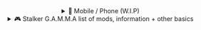 <details>
  <summary align="center">📱 Mobile / Phone (W.I.P)</summary>
  <br>



## 📥 My Tweaks (What I do after re-install)



### Install
Bitwarden  
[Aliucord](<https://github.com/Aliucord/Aliucord>)  
[NetGuard - no-root firewall](<https://forum.mobilism.org/viewtopic.php?f=428&t=5811017>) (Firewall + whitelist/blacklist apps) - Similar to [NetLimiter](<https://www.netlimiter.com/>) / [InviZible Pro: Tor & Firewall](<https://play.google.com/store/apps/details?id=pan.alexander.tordnscrypt.gp>), [2](<https://forum.mobilism.org/viewtopic.php?f=428&t=5787495>)  


### **Personal Preference**:
**Settings**: > Search: `Auto sync` > Disable it  
**Settings**: `Privacy` > Enable: `Alert when clipboard accessed`  
**Settings**: `Developer options` > Enable: `Suspend execution for cached apps`  
**Play Store**: Click icon in top-right corner > `Play Protect` and turn it all off  
**Settings**: > Search: `Device assistance app` > set `Device assistance app` to "None"  
**Settings**: Search: `Permission manager` > Remove/Limit access of everything to your liking!  
**Settings**: > `Connections` > `More Connections Settings` > `Private DNS`. Enter "dns.adguard.com", "family.adguard-dns.com"(for extra protection) or "bafcbe.dns.nextdns.io"  
**Settings**: `Connections` > `Wi-Fi` > Hit 3 dots in top-right corner > `Advanced` > Disable: `Detect suspicious networks` & `Hotspot 2.0`  
**Settings**: `About Device` > System > Tap `Build Number` 7-10 times > Go back and find `Developer Options` > `Quick settings developer tiles` > `Sensors off`  

### **Customization**:
**Install**: `GoodLock` App  
Download `Home Up` within the app (hide label names, have more app rows, task changer, etc)  
Download `LockStart` & `Theme Park` within the app (both work together)  
Download `QuickStar` within the app (move clock location @ top + custom theme & Auto-expand notifications: [1](<https://xdaforums.com/t/auto-expand-notifications.4562939/>))  

#### **Disable**
- Find My Device
- Turns off Edge panels
- Disables the app drawer 
- Limit apps and Home screen
- NFC and contactless payments
- Reduces refresh rate to 60Hz
- Limits all background activity
- Only allows selected apps (up to eight) on the Home screen
- Sets a system-wide dark theme (with a solid black wallpaper)
- Adaptive Battery (unless you use a lot... Needs to learn habits)


#### **Other / Write-ups**:
- You put some apps into Deep sleep
- Disable fast charging in settings & Turn on power saving mode (batter option?) This'll only charge it to 85%?  
- Set up a Bixby Routine so that when it's charging, Protect Battery is turned on (yes, this is now an option in Bixby Routines).
- At night when it's idling, set up a Bixby Routine to turn on Airplane mode. For example, mine is set to turn it on between 00:00 - 06:00 during work days  
- [Guide: How to increase battery life and battery health, using Lithium battery science!](<https://www.reddit.com/r/samsung/comments/pyn8n4/guide_how_to_increase_battery_life_and_battery/>)  
- [MEGA PRO TIPS - Make the most of your S10! Settings, Customization, Convenience & Battery Tips!](<https://www.reddit.com/r/galaxys10/comments/bg2bb2/mega_pro_tips_make_the_most_of_your_s10_settings/>)  


#### **Videos**:
- [Android privacy optimization guide](https://youtu.be/7sZVdoQ0NN0) - Developer mode  
- [23 Android 13 Settings You NEED To Turn Off Now](https://youtu.be/dEE7OjXeNqQ)  
- [Every Android Privacy Setting You Need To Change Now](https://youtu.be/hH7hmlEIijQ)  
- [25 hacks to fix android battery drain — #7 is a killer (#7 is Adaptive Brightness)](https://youtu.be/y5ewEJtT134) - DeArrow extension renames title  



## 📝 **Websites used / Information (useful)**:



**Modded APKs**:  
[AppDoze](<https://appdoze.com>)  
[Mobilism](<https://forum.mobilism.org>)  
[RB Community](<https://www.rockmods.net>)  
[LITEAPKS.COM](<https://liteapks.com>) - My Fav?  
[Platinmods](<https://platinmods.com/>) - Modded Games  

**Untouched APKs**:  
[APKMirror](<https://www.apkmirror.com>)  
[UpToDown - Android](<https://en.uptodown.com>)  

**Index / Other**:  
[FREEMEDIAHECKYEAH](<https://www.reddit.com/r/FREEMEDIAHECKYEAH/wiki/android>) - Reddit | android / IOS  
[Universal Android Debloater Next-Generation](<https://github.com/Universal-Debloater-Alliance/universal-android-debloater-next-generation>) - GitHub  
[How to use NetGuard + personalDNSFilter+ Any VPN, without root, without external self-hosted servers](https://itsignacioportal.github.io/netguard-pdnsf-any-vpn-combo/)  

### 💾 Apps / Downloads

#### 📌 **Important**:
[Revo Uninstaller Mobile](<https://forum.mobilism.org/viewtopic.php?f=438&t=5802580>)  
[Reddit (Premium Unlocked)](<https://liteapks.com/reddit.html>)  
[X (Twitter) (Premium Features)](<https://liteapks.com/twitter.html>)  
[Instagram (Optimized, No ADS)](<https://liteapks.com/instagram.html>)  
[Spotify: Music and Podcasts (Mod Lite)](<https://forum.mobilism.org/viewtopic.php?f=1332&t=5801165>)  
[Facebook Lite (Privacy Mod)](<https://forum.mobilism.org/viewtopic.php?t=5809299>)   
[YouTube ReVanced)](<https://liteapks.com/youtube-revanced-2.html>) / [YouTube Vanced](<https://liteapks.com/youtube-vanced.html>)  
[Lucky Patcher](<https://forum.mobilism.org/viewtopic.php?f=438&t=5800842>), [2](<https://liteapks.com/lucky-patcher.html>) & [revanced-manager](<https://github.com/ReVanced/revanced-manager>)  

#### 🛡️ **Security / Tracking?**:
[Anti Spy (Pro Unlocked)](<https://liteapks.com/anti-spy-4-scanner-spyware.html>)  
[CCleaner – Phone Cleaner (Pro + Mod Extras)](<https://forum.mobilism.org/viewtopic.php?f=438&t=5803381>)  
[AdGuard Ad Blocker v4.7.179 (Final, Premium, No-Root & Mod Extra)](<https://forum.mobilism.org/viewtopic.php?f=428&t=5799753&hilit=AdGuard+Ad+Blocker>), [Lite version](<https://forum.mobilism.org/viewtopic.php?f=428&t=5801145&hilit=AdGuard+Ad+Blocker>) / [Blokada](<https://blokada.org/>)  

#### 🎨 **Theme / Visuals**:
[AmoledPix (Premium Unlocked)](<https://liteapks.com/amoledpix-black-4k-wallpapers.html>)  
[Pika! Charging Show (VIP Unlocked)](<https://liteapks.com/pika-charging-show-2.html>)  
[Dynamic View (Premium Unlocked)](<https://liteapks.com/dynamic-view.html>), [2](<https://forum.mobilism.org/viewtopic.php?f=439&t=5675680>)  
[Super Status Bar (Premium + Mod Extra)](<https://forum.mobilism.org/viewtopic.php?f=439&t=5653886>)  
[Ultra Volume Control Styles (MOD + Pro Unlocked)](<https://liteapks.com/ultra-volume-control-styles.html>), [2](<https://forum.mobilism.org/viewtopic.php?f=439&t=5810470>), [Prem + Mod Extra](<https://forum.mobilism.org/viewtopic.php?f=439&t=4867270>)  
[One Shade (Pro Unlocked)](<https://liteapks.com/one-shade-2.html>), [2](<https://forum.mobilism.org/viewtopic.php?f=439&t=5809941>) / [Mi Control Center (Pro)](<https://forum.mobilism.org/viewtopic.php?f=439&t=5808346>)   
~~[Nova Launcher (Final, Prime, UltraLite & Extra Customizable)](<https://forum.mobilism.org/viewtopic.php?f=439&t=5480092>) / [Smart Launcher 6 (Pro + Mod Extra)](<https://forum.mobilism.org/viewtopic.php?f=439&t=5804979>)~~  
**Icons**:  
[Icon Pack Studio v2.2 (Unrestricted + Premium)](<https://forum.mobilism.org/viewtopic.php?f=1064&t=5742272>) - Use `Theme Park` to apply the icons  
[Moxy Icon Pack (Full Version)](<https://liteapks.com/moxy-icon-pack.html>)  
[Super Icon Pack (Full Version)](<https://liteapks.com/super-icon-pack.html>)  
[Ciclo - Icon Pack (Full Version)](<https://liteapks.com/ciclo-icon-pack.html>)  
[Glassify Icon Pack (Full Version)](<https://liteapks.com/glassify-icon-pack.html>)  
[Darko - Icon Pack (Full Version)](<https://liteapks.com/darko-icon-pack.html>)  
[Bladient Icon Pack (Full Version)](<https://liteapks.com/bladient-icon-pack.html>)  
[Vera Icon Pack APK (Full Version)](<https://liteapks.com/vera-icon-pack.html>)   
[Supreme Icon Pack (Full Version)](<https://liteapks.com/supreme-icon-pack.html>)  
[Nova Dark Icon Pack (Full Version)](<https://liteapks.com/nova-dark-icon-pack.html>)  
[SuperBlack Icon Pack (Full Version)](<https://liteapks.com/superblack-icon-pack.html>)  
[Baked Dark Icon Pack (Full Version)](<https://liteapks.com/baked-dark-icon-pack.html>)  
[Vera Outline Icon Pack (Full Version)](<https://liteapks.com/vera-outline-icon-pack.html>)  
[PixxR Buttons Icon Pack (Full Version)](<https://liteapks.com/pixxr-buttons-icon-pack.html>)  
[Layers - Glass Icon Pack (Full Version)](<https://liteapks.com/layers-glass-icon-pack.html>)  
[Hera Dark: Circle Icon Pack (Full Version)](<https://liteapks.com/hera-dark-circle-icon-pack.html>)  
[iDarkOS 18 - Icon Pack APK (Full Version)](<https://liteapks.com/idarkos-18-icon-pack.html>), [2](<https://forum.mobilism.org/viewtopic.php?f=1064&t=5692098>)  

#### ⚙️ **Mobile Apps / Tweaks**:
[TickTick:To-do list & Tasks (Pro + Mod Extra) ](<https://forum.mobilism.org/viewtopic.php?f=432&t=5803384>)  
[Zedge Wallpapers & Ringtones (Final + Subscribed)](<https://forum.mobilism.org/viewtopic.php?f=1064&t=5803273>)  
[Easy Notes (VIP Unlocked)](<https://liteapks.com/easy-notes-2.html>) , [2](<https://forum.mobilism.org/viewtopic.php?f=432&t=5775379>) / [Teka Notes - Notepad (Premium)](<https://forum.mobilism.org/viewtopic.php?f=432&t=5808704>) | [UpNote - notes, diary, journal (Premium)](<https://forum.mobilism.org/viewtopic.php?f=432&t=5811052>) - UpNote has desktop app (sync?)  

#### 🔧 **Utility**:
[Multiple Accounts (VIP Unlocked)](<https://liteapks.com/multiple-accounts.html>)  
[Melodi - Poweramp v3 Skin (Paid)](<https://forum.mobilism.org/viewtopic.php?f=1064&t=5809989>)  
[App Usage - Manage/Track Usage (Pro + Mod Extra)](<https://forum.mobilism.org/viewtopic.php?f=438&t=5591567>), [2](<https://liteapks.com/app-usage.html>)  
[PdaNet+ (Premium Unlocked)](<https://liteapks.com/pdanet.html>) - Use Cellular data as and internet source for devices/PC  
[All Backup & Restore (Pro Unlocked)](<https://liteapks.com/all-backup-restore.html>) / [Swift Backup (Premium Unlocked)](<https://liteapks.com/swift-backup.html>), [2](<https://forum.mobilism.org/viewtopic.php?f=438&t=5807659>), [3](<https://forum.mobilism.org/viewtopic.php?f=438&t=5777066>)  
[Button Mapper: Remap your keys (Pro + Altered)](<https://forum.mobilism.org/viewtopic.php?f=438&t=5764369>) - Single press, Double press and hold press of phone buttons mapping.  

#### ➕ **Other**:
[TimeBlocks (Premium Unlocked)](<https://liteapks.com/timeblocks.html>)  
[StandBy Mode Pro (Premium Unlocked)](<https://liteapks.com/standby-mode-pro.html>)  
[Pujie Black APK (Full Version)](<https://liteapks.com/pujie-black.html>) - Smart Watches  
[AI Chat 4o (Chat GPT) (Premium Unlocked)](<https://liteapks.com/chat-gdt-2.html>)  
[Offline Map Navigation (Premium Unlocked)](<https://liteapks.com/offline-map-navigation.html>)  
[Alarmy - Alarm Clock & Sleep (Premium Unlocked)](<https://liteapks.com/alarmy-alarm-clock-solution.html>)  
[NexBot AI (Premium Unlocked)](<https://liteapks.com/nexbot-ai.html>) - Best for everything? (Quill + ProWritingAid)  
[FUTO Keyboard](<https://keyboard.futo.org/>) / [HeliBoard](<https://github.com/Helium314/HeliBoard>) - Keyboard  
[Stylish Text Fonts & Keyboard (Premium Unlocked)](<https://liteapks.com/stylish-text-fonts-keyboard.html>) - Keyboard  
[Microsoft SwiftKey AI Keyboard (Final + Mod)](<https://forum.mobilism.org/viewtopic.php?f=426&t=5445309>) - EXTREMELY recommended... (Inaccurate now?)  
[Grammarly Keyboard (Premium Unlocked)](<https://liteapks.com/grammarly-keyboard-3.html>) - Not trustworthy as it uploads everything you type but might be a fun test?  
[Nebulo - DNS Changer DoH/DoT](<https://play.google.com/store/apps/details?id=com.frostnerd.smokescreen>) - Recommended  

#### **Custom ROMs / OS**:
[Magisk](<https://github.com/topjohnwu/Magisk>)  
[EdXposed](<https://github.com/ElderDrivers/EdXposed>) & [ZygiskNext](<https://github.com/Dr-TSNG/ZygiskNext>) - [1](<https://www.reddit.com/r/androidroot/comments/17og97c/need_help_with_xposed_framework/k7yiwi5/>)  

#### 🎮 **Games**:
[Minecraft (Paid + Patched)](<https://forum.mobilism.org/viewtopic.php?f=447&t=5800656>)  
[Subway Surfers City (Menu, Unlimited Coins, Keys, Revives)](<https://liteapks.com/subway-surfers-city.html>)  

#### 🌱 **Root REQUIRED**:
[AFWall+](<https://github.com/ukanth/afwall>), [2](<https://forum.mobilism.org/viewtopic.php?f=428&t=5364989>)  
[Folder Widget - Large Folders (Pro + Root)](<https://forum.mobilism.org/viewtopic.php?f=439&t=5663682>)  
[AdAway](<https://github.com/AdAway/AdAway>) - Widely used + recommended (Use with host file for BEST ad blocking experience across the WHOLE phone) | [1](<https://www.reddit.com/r/fossdroid/comments/1agzdyv/adaway_what_is_it_blocking/komllne/>)  
[I root for](https://www.reddit.com/r/Android/comments/kogzrt/is_rooting_still_worth_the_effort_in_2021/ghrc3zk/), [2](https://www.reddit.com/r/androidroot/comments/17uycnw/what_are_the_benefits_of_rooting_android_in_2023/k96ytqo/), [3](<https://www.reddit.com/r/Android/comments/96r4qz/is_rooting_your_device_still_worth_it/e42umay/>):  
- Adaway
- Adds removal without using vpn
- Call recording (I use skvalex with the Magisk module)
- Titanium backup & restore - (getting less important as more app details are synced in the cloud) - also for debloat by freezing system junk
- Battery Charge Limit
- Greenify
- Island for 2 whatsapp accounts on one phone
- Amplify to reduce wakelocks
- Root features of Notification Center for Pebble
- Uninstall/disable bloatware
- Full app backup and restore with Swift Backup
- root browser (I use Solid Explorer)
- Viper4android for audio tweaks
- Kernel Audiutor to tweak performance + good battery
- Custom boot animation's
I never use custom roms anymore. I like Motorola phones and their stock ROMs are pretty decent. Also I have had a lot of trouble with mobile networks on custom ROMS - VOLTE stops working and other bugs.  




</details>










<details>
  <summary align="center">🎮 Stalker G.A.M.M.A list of mods, information + other basics</summary>
  <br>


[🔎 Takes you to Tweaks section](https://github.com/misspent/Random-Stuff?tab=readme-ov-file#-tweaks)  
[📥 Takes you to Mods installed section](https://github.com/misspent/Random-Stuff?tab=readme-ov-file#-mods-ive-installed--list-order-is-proper-order-in-mo)

### **📌 Stalker G.A.M.M.A Information - [Join Discord server](https://discord.gg/stalker-gamma)**  

**⚙️ Go into GAMMA Discord channel bot-commands and type**:  
`!update` - How to update  
`!fps` - Get an FPS counter  
`!reshade` - Get reshade back  
`!dof` - Disable Depth of Filed  
`!debug` - Enable Debug mode  
`!shader` - Delete Shader_Cache  
`!inspect` - Manually inspect your gun  
`!buyammo` - Where and how to buy ammo  
`!minimap` - Change minimap style/position  
`!shit` - All spreadsheet links in one message  
`!basic` - All types of ways to get basic tool kit  
`!v6` - Update G.A.M.M.A Launcher to its most recent version  
`!tools` - Chart of drop chance based on area and tier of tools  
`!whatthegundoin` - Shows you what each stats / upgrade means?  
`!backup` - Backup of your keybinds, settings and Mod Organizer profile  
`!factions` - To unlock every faction from the beginning, you can type `greh`/`renegades`/`isg`/`z`  
`!dxvk` - Optimize the game with up-to-date dll files, etc... More testing required so this is TEMP (I'm on v2.3) | Do `!k98` to undo?  

Tips & Tricks Playlist: https://www.youtube.com/watch?v=81IXxI2OI9w&list=PL_OIXNKBvhGAZliyCRMHD6cTHkD-bZX9c  

---


### **ℹ️ MORE INFORMATION**:  
- [Weapon Chart](<https://docs.google.com/spreadsheets/d/1sOtZAVmTUP8Mc387xSEHlFcPqg1CtT1YgQmxu6Xlz6M>)
- [Nimble weapons trade](<https://docs.google.com/spreadsheets/d/1lKlMGe56ep1c-mzt19WoHr_BfulFr3Fn6AQGDr-v3tM>)
- [Aslan Lottery Outcomes](<https://docs.google.com/spreadsheets/d/1Ocz6SF8KT0DVYTy7gkH6FYX9bd-IwbW8ONbb6IGmc0c>)  
- [Gamma Reshade Database](<https://docs.google.com/spreadsheets/d/1psiAYFNaGSYs2j5Gbd6p67SyVi6PQvhr9vSUOiyFATw>)
- [Drugs crafting spreadsheet](<https://docs.google.com/spreadsheets/d/1UXTQRwq6qKE-EgoVb-f0dDxRk45ujQs2XRPgFv_x9R4>)
- [Storyline Progression Guides](<https://docs.google.com/spreadsheets/d/1ltWH1CUjjv7KG2lzS0HY4YtQqs7nsW82CilzAULjJdw>)
- [RF packages spawning points](<https://docs.google.com/spreadsheets/d/1mDAAm9izEtoeDRsKjsYpL0hSbcjWz-AgdIg0DSogPeM>)
- [Stash Tier chance by Location](<https://docs.google.com/spreadsheets/d/1YJUwO5sAnzh3UFWZJS82oz6_QTkmcnBBJDpFnG_XIro>)  
- [G.A.M.M.A. RF Package Locations](<https://docs.google.com/spreadsheets/d/1mDAAm9izEtoeDRsKjsYpL0hSbcjWz-AgdIg0DSogPeM>)
- [UPDATED GAMMA Weapon Database](<https://drive.google.com/file/d/1mNqIq0TgHX0CaIpUZ4e5MgMIKoIHlhTs>)
- [Zone Handbook (contains a lot of good guides)](<https://docs.google.com/spreadsheets/d/17ZLrcwv-5aFjusQ6yKdHrBkq0fiPRBCvdCnzrvpz-Y0>)
- [Weapons + Armours + Mutants + Artifacts + Food + Drinks + Medicines + etc.](<https://docs.google.com/spreadsheets/d/1OWE25Go9kSao5-IDOS4ZWkBtLfyEF_hPLJz7QQR2lqY>)
- [Link to all spreadsheets in the discord server](https://discord.com/channels/912320241713958912/976570969768476753/1109969814388215889) / do `!SHIT` in bot-commands

### **Other**:

- Keep backups of `Anomaly/appdata/user.ltx`, `G.A.M.M.A. MCM values` & `G.A.M.M.A\overwrite\bin\reshade.ini` which is where all in-game settings, reshade settings + keybinds are stored (I've made a .bat for this)
- Check pins in all chats in G.A.M.M.A discord (especially newbies-chat)

#### Reposition weapons (in debug mode?)
- [HUD Offsets Editor](https://www.moddb.com/mods/stalker-anomaly/addons/hud-offsets-editor1)
- [Draggable Hud Editor (UPDATE 9)](https://www.moddb.com/mods/stalker-anomaly/addons/draggable-hud-editor)

This is how `skilldex` from G.A.M.M.A discord server does it (he has ultra wide)

> I've not encountered anything strange, irritating, or buggy with all these mods so far; if I do, then I'll more than likely test and find the issue, but for now it's good to go (imo). Fingers crossed, aye?

---


### **🔎 Tweaks**

**Disable the following**:  

- `G.A.M.M.A. NPC Loot Claim Remade & NPC loot claim`
- `G.A.M.M.A. Not so instant tooltip`
- `95- Doom-like weapon inspection - Grokitach`
- `G.A.M.M.A. Weathers` | If you use: `Atmospherics GAMMA`
- `23- THAP Rework - IENCE` | If you use: `M.H.P. Hands pack`
- `282- GAMMA Loading Screens - CS Eden` | If you use: `Atmospheric Loading Screen`
- `G.A.M.M.A. Press Key to Drop Item` | If you use: `Drop and Disassemble Hotkey`
- `Disable both already installed Free zoom mods` | If you use: `Free zoom - revisited`
- `234- Dynamic Anomalies Overhaul - Demonized` | If you use: `Arrival - Anomalies`
- `290- Atmospherics Shaders Weathers and Reshade Latest - Hippobot` | If you use: `Atmospherics`
- `Ishmaeel's Kill Tracker` | Use Milspec PDA Kill Tracker instead (this fixes busy hands for: New Tasks Addon - iTheon)

**Enable the following**:

- `New Item Highlight`
- `Body Dots on Minimap`
- `Demonized Death Animations` | Testing this atm
- `Optional Modern UI font` | Disable `Tactical Fonts`
- `340- Black Market (Buyable Gear) - SalamanderAnder & nox`
- `218- Quick Companion Teleport (teleports rescue mission targets) - RazorShultz`

**Moved / Tweaked for following**:
- `Grass Tweaks (reinstall for different options) - Aydin` | Rotate how I make the game look with this + other visual mods

---

### **📥 Mods I've installed | List order is proper order in MO**:

✅ = Enabled  
❌ = Disabled  
⛔ = Switch between it on/off/new playthrough + Not tested  

**Other Categories / Bulk stuff / Noted / Not used**  
- [NO Dizziness from Drugs and Medicine](https://www.moddb.com/mods/stalker-anomaly/addons/no-dizziness-from-drugs-and-medicine)
- [Improved Special Sound Effects](https://www.moddb.com/mods/stalker-anomaly/addons/isfx-improved-special-sound-effects-v300) ⛔
- [Classes and talents 0.55](https://www.moddb.com/mods/stalker-anomaly/addons/classes-and-talents-01) (Skill tree system... Rather cool & weird) ⛔
- [Update Modded Exes](https://github.com/themrdemonized/STALKER-Anomaly-modded-exes) (Had to delete `Anomaly\gamedata\shaders\r3` then Drag n' Drop new folder to stop *Shader Compilation Failed* error) ✅
- [The Anomalous Stash](https://www.moddb.com/mods/stalker-anomaly/addons/the-anomalous-stash-beta-09) (This stash gives you access to the same universal stash no matter where in the zone you are | Not tested / downloaded *yet*?) ❌
- [Phant0m's Tactical Endgame Weapons Pack - BAS Overhaul](https://www.moddb.com/mods/stalker-anomaly/addons/updated-phant0ms-tactical-endgame-weapons-pack-bas-overhaul) (Some weapons from this pack are added in FWP?) ⛔

**G.A.M.M.A Fixes**
- [A.D.E.G.A](https://www.mediafire.com/folder/793vdxt5yzml9/A.D.E.G.A+1.3.1) - Merge them and place it above `Particles Cinematic VFX 3.5 1.1.2 BOTZ YAWM` & `Screen Space Shaders` ✅
- [Anomaly Custom Weather](https://drive.google.com/file/d/1VlZJxwn14DJcUYycHN03w7ZJMWeqT9Bo) (From G.A.M.M.A Discord - Place *above* Atmospherics G.A.M.M.A) ⛔
- [Anomaly Custom Weathers for Atmospherics](https://drive.google.com/file/d/1NhWRJtK4c6aU9MfzL3Fwiy45phjA202F) (From G.A.M.M.A Discord - Place *below* Atmospherics G.A.M.M.A) ⛔
- `Black Market (Buyable Gear) - SalamanderAnder & nox` - Optional ⛔

**Weapon Mods - Standalone (+ fixes)**
- [Frosty Weapon Pack](https://youtu.be/0mAgUuvs1FY) (from G.A.M.M.A Discord - This is a YT link tutorial) ✅
- [Juan's Weapon Delivery Service](https://drive.google.com/drive/folders/1_AMbGEbJDT8zioOTtNcEY62SmyMEilqI) & [Image previews](https://imgur.com/a/juans-weapon-delivery-service-showcase-pictures-UQKgPwS)~~ (from G.A.M.M.A Discord | I removed some) ✅
- [Escape From Tarkov AR Pack](https://www.moddb.com/mods/stalker-anomaly/addons/escape-from-tarkov-ar-pack) (Remove when FWP adds it | Current: 18/09/24) ✅
- [Remington 7615](https://www.moddb.com/mods/stalker-anomaly/addons/remington-7615) ✅
- [LEWD StG44](https://www.moddb.com/mods/stalker-anomaly/addons/lewd-stg44) ✅
- [LEWD FARA 83](https://www.moddb.com/mods/stalker-anomaly/addons/lewd-fara-83) ✅
- [LEWD FAD addon](https://www.moddb.com/mods/stalker-anomaly/addons/lewd-fad-addon) ✅
- [LEWD SAF addon](https://www.moddb.com/mods/stalker-anomaly/addons/lewd-saf-addon) ✅
- [LEWD Howa Type64](https://www.moddb.com/mods/stalker-anomaly/addons/lewd-howa-type64) ✅
- [LEWD ShAK-12 Tactical](https://www.moddb.com/mods/stalker-anomaly/addons/lewd-shak-12-tactical) ✅
- `Universal Animations` (From G.A.M.M.A Discord) ✅
- `Weapon Anim Core Fix - By zzzzzzz78` (From G.A.M.M.A Discord) ✅

**Important or Utility**
- [Tosox Mini Mods Repo v2024.05.28 (35 Mods)](https://www.moddb.com/mods/stalker-anomaly/addons/tosox-mini-mods-repo) (Enabled: `Bolts trigger gravitational Anomalies` & `NPC wounder animation fix`) ✅
- [Anomaly Popup Messages (APM) (UPDATE 2)](https://www.moddb.com/mods/stalker-anomaly/addons/anomaly-popup-messages-apm) ✅
- [Get out of my way, you stupid NPC v1.2](https://www.moddb.com/mods/stalker-anomaly/addons/get-out-of-my-way-you-stupid-npc) ✅
- [Drop and Disassemble Hotkey](https://www.moddb.com/mods/stalker-anomaly/addons/drop-and-disassemble-hotkey) (Disassemble crashes my game when not in my own inventory?) ⛔
- [Cozy Campfires](https://www.moddb.com/mods/stalker-anomaly/addons/cozy-campfires) ✅
- [Device Selector Key](https://www.moddb.com/mods/stalker-anomaly/addons/mcm-required-device-selector-key) ✅
- [ULTIMATE AUTOSAVE V2.0](https://www.moddb.com/mods/stalker-anomaly/addons/ultimate-autosave) ✅
- [MCM Key Wrapper (Anomaly 1.5.1/1.5.2)](https://www.moddb.com/mods/stalker-anomaly/addons/mcm-key-wrapper) ✅
- [QuickSlotsPlus](https://www.moddb.com/mods/stalker-anomaly/addons/quickslotsplus) ✅
- [Inventory Icons Resizer](https://drive.google.com/file/d/1mrSLkKga9e43hqshQaweM58a1aFE5eEo/view) (From G.A.M.M.A discord) ❌
- [New Tasks Addon](https://github.com/lTheon/iTheon-New-Tasks-Addon) (Disable: Ishmaeel's Kill Tracker & Fairer thermal anomalies) ✅
- [HideTooltip](https://www.moddb.com/mods/stalker-anomaly/addons/hidetooltip) ✅
- [Milspec PDA 1.11.1 with Kill Tracker](https://www.moddb.com/mods/stalker-anomaly/addons/milspec-pda-for-anomaly-151-152-and-gamma) ✅
- [Background Colors Highlight](https://www.moddb.com/mods/stalker-anomaly/addons/background-color-highlight) (~~Place this above: `110- SortingPlus - RavenAscendant`~~ | Use my file edit) ✅
- [Autocomplete Tasks v2.1.4](https://www.moddb.com/mods/stalker-anomaly/addons/dltx-unofficial-autocomplete-v4) ✅
- [Extra Level Transitions (UPDATE 4)](https://www.moddb.com/mods/stalker-anomaly/addons/extra-cordon-darkscape-transition) (Added more to file from the comments of the mod + merged: [Extra level transitions - Rostok to Garbage and Yantar facing fix](https://www.moddb.com/mods/stalker-anomaly/addons/extra-level-transitions-rostok-to-garbage-and-yantar-facing-fix)) ✅
- [Campfire Limb Healing](https://github.com/ilrathCXV/Campfire-Limb-Healing) ✅
- [ascendantcrosshairs (Anomaly 1.5.1)](https://www.moddb.com/mods/stalker-anomaly/addons/ascendantcrosshairs) ✅
- ~~[Rostok - Usable Bar doors](https://www.moddb.com/mods/stalker-anomaly/addons/usable-bar-doors)~~ (Redundant if you use: `Map Edits: Bar`?)

**Optional Utility**
- `Break Down Higher-Tier Tools v1.2 - veerserif` (From G.A.M.M.A Discord | + Add ability of crafting drug kit & gunsmith tools) ✅
- [inakrins hitmarker Yuzuke Enhanced](https://www.moddb.com/mods/stalker-anomaly/addons/inakrins-hitmarker-for-gamma) ❌
- [OACO Octavia's Anomaly Cooking Overhaul v2.0.4](https://www.moddb.com/mods/stalker-anomaly/addons/oaco-octavias-anomaly-cooking-overhaul-v204) ✅
- [Dynamic Emission Cover](https://www.moddb.com/mods/stalker-anomaly/addons/dynamic-emission-cover) ❌
- [Better Caffeine Tablets for Anomaly](https://www.moddb.com/mods/stalker-anomaly/addons/dltx-better-caffeine-tablets-for-anomaly-152) ✅
- [Even More Hideout Furniture [Update 2]](https://www.moddb.com/mods/stalker-anomaly/addons/even-more-hideout-furniture) ✅
- [Quick Action Wheel](https://www.moddb.com/mods/stalker-anomaly/addons/quick-action-wheel) ✅
- [Carry weight slider up to 10000kg](https://www.moddb.com/mods/stalker-anomaly/addons/carry-weight-slider-up-to-10000kg-take-all-x-button-152) ✅
- `Mechanic Upgrades Re-Enabled` (From G.A.M.M.A Discord) ❌
- `Drunks Starting Loadouts v7` (From G.A.M.M.A Discord) ✅
- `No Silencer Stats - veerserif` (From G.A.M.M.A Discord) ✅
- [Weightless Ammo](https://www.moddb.com/mods/stalker-anomaly/addons/weightless-ammo-gamma-compatible) ✅
- [7em1's repair kit rework](https://www.moddb.com/mods/stalker-anomaly/addons/7em1s-repair-kit-rework) ❌
- [Full Upgrades](https://github.com/themrdemonized/DLTX-MiniMod-Pack-STALKER-Anomaly/tree/master/Full_upgrades_DLTX) (Get from here/G.A.M.M.A discord) ❌
- [Free zoom revisited](https://www.moddb.com/mods/stalker-anomaly/addons/free-zoom-revisited) ✅

**Quality of Life**
- `Lockable Artifact Conditions v1.1.1 - G_FLAT` (From GAMMA Discord) ✅
- [Detectors Software Update (DSU)](https://www.moddb.com/mods/stalker-anomaly/addons/dltx-detectors-software-update-dsu) ✅
- `Remember Outfit Belt v1.0.1 - G_FLAT` (From GAMMA Discord) ✅
- [Lower Weapon Sprint Optimized](https://www.moddb.com/mods/stalker-anomaly/addons/lower-weapon-sprint-optimized) ❌
- [Expert Tools Crafting Recipe](https://www.moddb.com/mods/stalker-anomaly/addons/expert-tools-crafting-recipe-dltxgammaefp) ✅
- [Activated Charcoal v1.6.1](https://www.moddb.com/mods/stalker-anomaly/addons/dltx-activated-charcoal) ✅
- [Artifact signature locator](https://www.moddb.com/mods/stalker-anomaly/addons/atrifact-signature-locator) (Added: `artifact_signature_locator = 1, 1` to `trade_ecolog_herman.ltx` - **NOT TESTED**) ✅
- [Workshop's Parts Inventory](https://www.moddb.com/mods/stalker-anomaly/addons/workshops-parts-inventory) ✅
- [G.A.M.M.A. Reticles Revisited](https://www.moddb.com/mods/stalker-anomaly/addons/red-eotech-reticle-for-gamma-that-doesnt-washout-when-using-nvgs) (Possibly fixes washed out NVG (nightvision) reticles? | Only use for EoTech ) ✅
- [Climb stairs faster DLTX 1.2](https://www.moddb.com/mods/stalker-anomaly/addons/climb-stairs-faster-dltx-1-0) ✅
- [1.5.2 Disassemble All Items (With Patch Chance) (UPDATE 6.1)](https://www.moddb.com/mods/stalker-anomaly/addons/disassemble-all-items) ✅
- [Battery recycle](https://www.moddb.com/mods/stalker-anomaly/addons/battery-recycle) ✅
- [Fight my foes](https://www.moddb.com/mods/stalker-anomaly/addons/fight-my-foes) ✅
- [Smaller Stalker Collision Radius](https://www.moddb.com/mods/stalker-anomaly/addons/smaller-stalker-collision-radius) ❌
- [Stamina regeneration when Walking](https://www.moddb.com/mods/stalker-anomaly/addons/stamina-regeneration-when-walking) ✅

**Other**
- [HeatVision v1.3](https://www.moddb.com/mods/stalker-anomaly/addons/heatvision-v02-extension-for-beefs-nvg-dx11engine-mod) + [New goggles icon for HEATVISION V1.3](https://www.moddb.com/mods/stalker-anomaly/addons/new-goggles-icon-for-heatvision-v13-dltx) (Merge + reduce battery consumption) ✅
- `Scopes for TOZ-34 Chimera Hunter - EverybodyLies` (From GAMMA Discord) ❌
- [Improved Special Sound Effects V3.0.0](https://www.moddb.com/mods/stalker-anomaly/addons/isfx-improved-special-sound-effects-v300) ✅
- [Upgraded Guns And Armors In Stashes (UPDATE 1)](https://www.moddb.com/mods/stalker-anomaly/addons/upgraded-guns-and-armors-in-stashes) ✅
- `Expanded Sidearm Weapons` (From GAMMA Discord | Add your own with ease) ✅
- [Dialogue Expanded Expanded v5](https://www.moddb.com/mods/stalker-anomaly/addons/dialogue-expanded-expanded-152-eng) ✅
- [Realistic Durability Drops V1.5.X](https://www.moddb.com/mods/stalker-anomaly/addons/realistic-durability-drops-v15x) - Partial support (only works on armors?) ✅
- [Interactive PDA 1.64](https://www.moddb.com/mods/stalker-anomaly/addons/interactive-pda-01) ✅
- [More meat from mutants](https://www.moddb.com/mods/stalker-anomaly/addons/more-meat-from-mutants) ✅
- [Backpacks of the Zone](https://www.moddb.com/mods/stalker-anomaly/addons/backpacks-of-the-zone) ✅
- [Invictus Protect](https://www.moddb.com/mods/stalker-anomaly/addons/invictus-protect-rc1819) ❌
- [x3 Performance tweaks](https://www.moddb.com/mods/stalker-anomaly/addons/x3-performance-tweaks) / [Performance and Reasonable alife.ltx settings](https://www.moddb.com/mods/stalker-anomaly/addons/performance-and-reasonable-alifeltx-settings) (I only used the Performance Alife.ltx & tweaked file myself) ✅
- [JSRS Lite Patch For Performance](https://www.moddb.com/mods/stalker-anomaly/addons/jsrs-lite-patch-for-performance) ✅

**True Game changer**
- [RE:DONE Collection v2.3.4 VOL.1](https://www.moddb.com/mods/stalker-anomaly/addons/redonecollection) ❌
- [RE:DONE Collection 1.1.2 Vol.2](https://www.moddb.com/mods/stalker-anomaly/addons/redone-collection-vol-2) ❌
- [RE-SPAWN Mutant Collection - Part A v1.5](https://www.moddb.com/mods/stalker-anomaly/addons/respawn-mutant-collection-part-a-10) ⛔
- [Gifts From Companions v0.6.4](https://www.moddb.com/mods/stalker-anomaly/addons/gifts-from-companions-addon) ✅
- [Zone Passive Income v0.5.4](https://www.moddb.com/mods/stalker-anomaly/addons/zone-passive-income) ✅
- [Experience Framework v2.1-U2](https://www.moddb.com/mods/stalker-anomaly/addons/experience-framework) ✅
- [RPG System for GAMMA v40](https://github.com/ilrathCXV/RPG-XP-Redux-Orleon-ilrathCXV)  (Get from here/G.A.M.M.A discord) ✅
- ~~[Base Skills Pack v1.2.2](https://www.moddb.com/mods/stalker-anomaly/addons/base-skills-pack)~~
- [Skills Expansion 2.1](https://www.moddb.com/mods/stalker-anomaly/addons/skills-expansion-for-anomaly-skill-system) ✅
- [Companions Don't Die](https://www.moddb.com/mods/stalker-anomaly/addons/companions-dont-die) ❌

**Added for next build - Remove when you update**
- `Walking and Sprinting Reanimation for Lowered weapon - Redotix99` (From G.A.M.M.A discord) ✅
- [NPCs Limping and Healing](https://www.moddb.com/mods/stalker-anomaly/addons/mcm-npcs-limping-and-healing) ✅
- `Geiger Clicks Rework v1.1 - By G_FLAT` (From G.A.M.M.A discord) ✅
- [A.R.E.A Player Animations: Refresh](https://www.moddb.com/mods/stalker-anomaly/addons/area-player-animations-refresh) ❌
- [Devices of Anomaly Redone (UPDATE 4.1)](https://www.moddb.com/mods/stalker-anomaly/addons/devices-of-anomaly-redone) ✅
- [Western Goods v3.0.0](https://www.moddb.com/mods/stalker-anomaly/addons/western-goods) ✅
- [Map Edits: Bar](https://www.moddb.com/mods/stalker-anomaly/addons/map-edits-bar) (Disable: Rostok - Usable bar doors | If you have this enabled) ❌

**Textures - Visual**
- [Nicer Flashlights and Headlamps v2.0](https://www.moddb.com/mods/stalker-anomaly/addons/nicer-flashlights-and-headlamps-addon) (I used Clean variant 2 / F.E.A.R variant) ⛔
- `Gentlemans Dismemberment` (from G.A.M.M.A Discord) & `300- Blood pool with trails and steps - xcvb` (Already in G.A.M.M.A's modlist but is disabled by default) ✅
- [Realistic Blood HQ REDONE 1.1](https://www.moddb.com/mods/stalker-anomaly/addons/realistic-blood-hq-redone-10-dltx) ✅
- [Inventory Weights Revised (UPDATE 1)](https://www.moddb.com/mods/stalker-anomaly/addons/151152-inventory-weights-revised) ✅
- [UI Rework G.A.M.M.A . Style by Sota](https://www.moddb.com/mods/stalker-anomaly/addons/ui-rework-gamma-style-by-sota) - Use my edited one of this ✅
- Re-install: `Modular Compass Minimap - lifestorock` and move the minimap to the top-right. ✅
- `Simplified minimap - v1.0 - By AlphaLion` (From G.A.M.M.A discord | Tweaked file: zone_map_16 (moves map to top-right)) ✅
- [Enhanced Graphical User Interface INC v.0.6.4](https://www.moddb.com/mods/stalker-anomaly/addons/enhanced-gui) ❌
- [Dynahud Hud Manager](https://www.moddb.com/mods/stalker-anomaly/addons/dynahud-hud-manager) ❌
- `Reworked status icons (alt) - v1.5 - AlphaLion` (From G.A.M.M.A Discord) ❌
- [Headgear Animations v0.9.2](https://www.moddb.com/mods/stalker-anomaly/addons/headgear-animations) ✅
- [Drunk's Miserable Masks v7 fomod](https://www.moddb.com/mods/stalker-anomaly/addons/drunks-miserable-masks-v7) (Mask hud) ⛔
- [Outfit Animations v1.0.2](https://www.moddb.com/mods/stalker-anomaly/addons/outfit-animations-v099) ✅
- [M.H.P. Hands pack](https://www.moddb.com/addons/thap-re-rework) (From G.A.M.M.A discord) ✅

**Heavier Textures & Sounds**
- [A.D.E.G.A - Optional Upscaled Sky Textures](https://www.mediafire.com/file/a5ijdglduul6ap4/Optional_Upscaled_Sky_Textures.7z) (place the sky textures below this if you want them) ⛔
- `Rotten Life SEMIFINAL (From G.A.M.M.A Discord / [here](https://drive.google.com/file/d/1ofcPT7r7k4ugC96WCQMySZWRF2joln40/view) - 21/08/2024) ⛔
- [ATO Anomaly Texture Overhaul Beta 2](https://www.moddb.com/mods/stalker-anomaly/addons/ato-anomaly-texture-overhaul-beta-2) ⛔
- [Emergent Zone: LUTs](https://www.mediafire.com/file/k1obdjr60lzkwkt/EMERGENT_ZONE_2_v1.0.zip/file) (From G.A.M.M.A Discord) ✅
- [Zone Reality Remade](https://www.mediafire.com/file/liv6lrk1mz2xg4v/Zone_Reality_Remade.7z/file) ✅
- [Aydins Grass Tweaks SSS Terrain LOD compatibility](https://www.moddb.com/mods/stalker-anomaly/addons/aydins-grass-tweaks-sss-terrain-lod-compatiblity) (Not sure if necessary? - Not needed with A.D.E.G.A?) ✅
- [Atmospheric Loading Screen](https://www.moddb.com/mods/stalker-anomaly/addons/atmospheric-loading-screen-by-salem) ✅
- [RE:PACK GLASS AND WINDOWS 1.5](https://www.moddb.com/mods/stalker-anomaly/addons/repack-glass-and-windows-14) ✅
- [RE:PACK PSEUDOGIANT 1.7](https://www.moddb.com/mods/stalker-anomaly/addons/repack-pseudogiant-1-7) ✅
- [RE:PACK Barbed Wire 1.1](https://www.moddb.com/mods/stalker-anomaly/addons/repack-barbed-wire-1-0) ✅
- [RE:PACK Doors 1.0](https://www.moddb.com/mods/stalker-anomaly/addons/repack-doors-10) ✅
- [RE:PACK SIGNS 1.0](https://www.moddb.com/mods/stalker-anomaly/addons/repack-signs-10) ✅
- [RE:PACK CROW 1.0](https://www.moddb.com/mods/stalker-anomaly/addons/repack-crow-10) ✅
- [Vehicles Redux V1.3 2024 | NEW TEXTURES (No upscale)](https://www.moddb.com/mods/stalker-anomaly/addons/vehicles-redux-v11-2024-new-textures-no-upscale) ✅
- [RE:TUNE Collection](https://www.moddb.com/members/isaacc1/addons?sort=dateup-desc) ⛔
- [ISFX - Improved Special Sound Effects](https://www.moddb.com/mods/stalker-anomaly/addons/isfx-improved-special-sound-effects-v300) ⛔
- [Audio Expansion for G.A.M.M.A](https://drive.google.com/file/d/15xCcP4h9iiinPV8HWKkjOGhLjFHqYQIA) (From G.A.M.M.A Discord) ⛔
- [Arrival - Anomalies](https://www.moddb.com/mods/stalker-anomaly/addons/arrival-anomalies) ⛔
- [Shaders Look Better v1.1.0](https://www.moddb.com/mods/stalker-anomaly/addons/shaders-look-better) ✅
- `Consciousness Grass Overhaul` (From G.A.M.M.A Discord | huh8410 - This is CRAZY, it's early and not finished but still **EXTREMELY** impressive) ✅

**Detailed Stats Setup**
- `[MCM] Accurate Stats v0.4.1 - with G_Flat edits (september 9th) [1]` [AIO?](https://drive.google.com/file/d/1AbbcibDA9kSBtcV0_FATQPjAKwc_K73z) (From GAMMA Discord) ✅
- [Detailed description 0.32](https://www.moddb.com/mods/stalker-anomaly/addons/detailed-description-01) ✅
- `New descr v0.32 - accurate GAMMA sleep + dizziness + final percentages - G_FLAT` (From G.A.M.M.A Discord) ✅

**FDDA - Testing**
- [Faster Backpack Animation Speed](https://www.moddb.com/mods/stalker-anomaly/addons/faster-backpack-animation-speed)
- [FDDA Enhanced Animations Enhanced](https://www.moddb.com/mods/stalker-anomaly/addons/fdda-enhanced-animations-enhanced)
- [FDDA Backpack Freedom of Movement Tweak](https://www.moddb.com/mods/stalker-anomaly/addons/fdda-backpack-fluidity-tweak) (Set `local crouch_toggle` to false)
- `FDDA animations MCM unlocker - Screwyou` (From G.A.M.M.A Discord)

<details>
  <summary align="center">📷 Mods I have enabled + load order (I left out G.A.M.M.A Fixes; refer to above for that order) | May become outdated</summary>
  <br>


![My Mods - Stalker GAMMA v7](https://github.com/user-attachments/assets/5b55889d-90b8-4f5c-ab06-62311fbc27e0)


</details>



#### 💡 Partial automation
1. Use [JDownloader 2](https://jdownloader.org/jdownloader2) 
2. Copy & paste all **automatic** links from the dropdown below into it, and it'll auto-download the zips. | Make it not extract the files (maybe?)
3. The ones under **manual** you'll have to do yourself; some are missing as you can only get them from [GAMMA Discord server](https://discord.gg/stalker-gamma) (refer to above for the names).

---

1. **Keep only links**:  Notepadd++ > ctrl+h > Find what: `^.*?(\bhttps?://\S+).*$` & Replace with: `$1` > Regular expression & wrap around
2. **Remove the remaining lines**: Find what: `^(?!https?://).*$\R?` & Replace with: *leave blank* > Regular expression & wrap around
3. Brackets + some other characters will be left... Just do those manually

<details>
  <summary align=>📋 Copy & Paste link - code format</summary>
  <br>


```yaml

Manual:
https://github.com/lTheon/iTheon-New-Tasks-Addon
https://github.com/ilrathCXV/Campfire-Limb-Healing
https://github.com/ilrathCXV/RPG-XP-Redux-Orleon-ilrathCXV
https://github.com/themrdemonized/STALKER-Anomaly-modded-exes
https://github.com/themrdemonized/DLTX-MiniMod-Pack-STALKER-Anomaly/tree/master/Full_upgrades_DLTX

Automatic:
https://www.moddb.com/mods/stalker-anomaly/addons/hidetooltip
https://www.mediafire.com/folder/793vdxt5yzml9/A.D.E.G.A+1.3.1
https://www.moddb.com/mods/stalker-anomaly/addons/enhanced-gui
https://www.moddb.com/mods/stalker-anomaly/addons/fight-my-foes
https://www.moddb.com/mods/stalker-anomaly/addons/western-goods
https://www.moddb.com/mods/stalker-anomaly/addons/map-edits-bar
https://www.moddb.com/mods/stalker-anomaly/addons/cozy-campfires
https://www.moddb.com/mods/stalker-anomaly/addons/quickslotsplus
https://www.moddb.com/mods/stalker-anomaly/addons/repack-crow-10
https://drive.google.com/file/d/1VlZJxwn14DJcUYycHN03w7ZJMWeqT9Bo
https://drive.google.com/file/d/1NhWRJtK4c6aU9MfzL3Fwiy45phjA202F
https://www.moddb.com/mods/stalker-anomaly/addons/mcm-key-wrapper
https://www.moddb.com/mods/stalker-anomaly/addons/battery-recycle
https://www.moddb.com/mods/stalker-anomaly/addons/repack-doors-10
https://www.moddb.com/mods/stalker-anomaly/addons/repack-signs-10
https://www.moddb.com/mods/stalker-anomaly/addons/redonecollection
https://www.moddb.com/mods/stalker-anomaly/addons/ultimate-autosave
https://www.moddb.com/mods/stalker-anomaly/addons/arrival-anomalies
https://www.moddb.com/mods/stalker-anomaly/addons/quick-action-wheel
https://www.moddb.com/mods/stalker-anomaly/addons/interactive-pda-01
https://www.moddb.com/mods/stalker-anomaly/addons/headgear-animations
https://www.moddb.com/mods/stalker-anomaly/addons/ascendantcrosshairs
https://www.moddb.com/mods/stalker-anomaly/addons/free-zoom-revisited
https://www.moddb.com/mods/stalker-anomaly/addons/zone-passive-income
https://www.moddb.com/mods/stalker-anomaly/addons/companions-dont-die
https://www.moddb.com/mods/stalker-anomaly/addons/dynahud-hud-manager
https://drive.google.com/file/d/1mrSLkKga9e43hqshQaweM58a1aFE5eEo/view
https://www.moddb.com/mods/stalker-anomaly/addons/experience-framework
https://drive.google.com/file/d/1ofcPT7r7k4ugC96WCQMySZWRF2joln40/view
https://www.moddb.com/mods/stalker-anomaly/addons/disassemble-all-items
https://www.moddb.com/mods/stalker-anomaly/addons/backpacks-of-the-zone
https://www.moddb.com/mods/stalker-anomaly/addons/x3-performance-tweaks
https://drive.google.com/drive/folders/1_AMbGEbJDT8zioOTtNcEY62SmyMEilqI
https://www.moddb.com/mods/stalker-anomaly/addons/more-meat-from-mutants
https://www.moddb.com/mods/stalker-anomaly/addons/repack-pseudogiant-1-7
https://www.moddb.com/mods/stalker-anomaly/addons/repack-barbed-wire-1-0
https://www.moddb.com/mods/stalker-anomaly/addons/7em1s-repair-kit-rework
https://www.moddb.com/mods/stalker-anomaly/addons/dltx-activated-charcoal
https://www.moddb.com/mods/stalker-anomaly/addons/invictus-protect-rc1819
https://www.moddb.com/mods/stalker-anomaly/addons/redone-collection-vol-2
https://www.moddb.com/mods/stalker-anomaly/addons/detailed-description-01
https://www.mediafire.com/file/liv6lrk1mz2xg4v/Zone_Reality_Remade.7z/file
https://www.moddb.com/mods/stalker-anomaly/addons/devices-of-anomaly-redone
https://www.moddb.com/mods/stalker-anomaly/addons/anomaly-popup-messages-apm
https://www.moddb.com/mods/stalker-anomaly/addons/background-color-highlight
https://www.moddb.com/mods/stalker-anomaly/addons/atrifact-signature-locator
https://www.mediafire.com/file/k1obdjr60lzkwkt/EMERGENT_ZONE_2_v1.0.zip/file
https://www.moddb.com/mods/stalker-anomaly/addons/the-anomalous-stash-beta-09
https://www.moddb.com/mods/stalker-anomaly/addons/drop-and-disassemble-hotkey
https://www.moddb.com/mods/stalker-anomaly/addons/even-more-hideout-furniture
https://www.moddb.com/mods/stalker-anomaly/addons/gifts-from-companions-addon
https://www.moddb.com/mods/stalker-anomaly/addons/repack-glass-and-windows-14
https://www.moddb.com/mods/stalker-anomaly/addons/inakrins-hitmarker-for-gamma
https://www.moddb.com/mods/stalker-anomaly/addons/climb-stairs-faster-dltx-1-0
https://www.moddb.com/mods/stalker-anomaly/addons/mcm-npcs-limping-and-healing
https://www.moddb.com/mods/stalker-anomaly/addons/lower-weapon-sprint-optimized
https://www.moddb.com/mods/stalker-anomaly/addons/ui-rework-gamma-style-by-sota
https://www.moddb.com/mods/stalker-anomaly/addons/area-player-animations-refresh
https://www.mediafire.com/file/a5ijdglduul6ap4/Optional_Upscaled_Sky_Textures.7z
https://www.moddb.com/mods/stalker-anomaly/addons/dltx-unofficial-autocomplete-v4
https://www.moddb.com/mods/stalker-anomaly/addons/realistic-durability-drops-v15x
https://www.moddb.com/mods/stalker-anomaly/addons/mcm-required-device-selector-key
https://www.moddb.com/mods/stalker-anomaly/addons/weightless-ammo-gamma-compatible
https://www.moddb.com/mods/stalker-anomaly/addons/smaller-stalker-collision-radius
https://www.moddb.com/mods/stalker-anomaly/addons/151152-inventory-weights-revised
https://www.moddb.com/mods/stalker-anomaly/addons/extra-cordon-darkscape-transition
https://www.moddb.com/mods/stalker-anomaly/addons/stamina-regeneration-when-walking
https://www.moddb.com/mods/stalker-anomaly/addons/dltx-detectors-software-update-dsu
https://www.moddb.com/mods/stalker-anomaly/addons/dialogue-expanded-expanded-152-eng
https://www.moddb.com/mods/stalker-anomaly/addons/upgraded-guns-and-armors-in-stashes
https://www.moddb.com/mods/stalker-anomaly/addons/ato-anomaly-texture-overhaul-beta-2
https://www.moddb.com/mods/stalker-anomaly/addons/atmospheric-loading-screen-by-salem
https://www.moddb.com/mods/stalker-anomaly/addons/nicer-flashlights-and-headlamps-addon
https://www.moddb.com/mods/stalker-anomaly/addons/isfx-improved-special-sound-effects-v300
https://www.moddb.com/mods/stalker-anomaly/addons/milspec-pda-for-anomaly-151-152-and-gamma
https://www.moddb.com/mods/stalker-anomaly/addons/expert-tools-crafting-recipe-dltxgammaefp
https://www.moddb.com/mods/stalker-anomaly/addons/skills-expansion-for-anomaly-skill-system
https://www.moddb.com/mods/stalker-anomaly/addons/oaco-octavias-anomaly-cooking-overhaul-v204
https://www.moddb.com/mods/stalker-anomaly/addons/dltx-better-caffeine-tablets-for-anomaly-152
https://www.moddb.com/mods/stalker-anomaly/addons/vehicles-redux-v11-2024-new-textures-no-upscale
https://www.moddb.com/mods/stalker-anomaly/addons/aydins-grass-tweaks-sss-terrain-lod-compatiblity
https://www.moddb.com/mods/stalker-anomaly/addons/heatvision-v02-extension-for-beefs-nvg-dx11engine-mod
https://www.moddb.com/mods/stalker-anomaly/addons/carry-weight-slider-up-to-10000kg-take-all-x-button-152
https://www.moddb.com/mods/stalker-anomaly/addons/red-eotech-reticle-for-gamma-that-doesnt-washout-when-using-nvgs
```

</details>


### 📷 Random images

<h3 align="center">Detector & Artefact</h3>

![Detector & Artefact Cheat sheet](image.png)

<h3 align="center">Crafting parts & disassemble</h3>

![Crafting parts](image-1.png)

---

# 📂 Joplin Export

### 💲 PRICES

####  **TRADER: Sidorovich, Cordon main trader (Fat one) & Owl, Zaton**

  
AS-VAL  
  
| Ammo Type | RU Amount |  
|----------------|:---------------:|  
| SP-5 | 960 |  
| SP-6 | 3120 |  
  
AK-105 “Specialist”  
  
| Ammo Type | RU Amount |  
|-------------------|:-----------------:|  
| 5.45x39 FMJ | 810 |  
| 5.45x39 HP | 1200 |  
| 5.45x39 AP | 3060 |  
  
SR-2M Veresk  
  
| Ammo Type | RU Amount |  
|-------------------|:-----------------:|  
| 9x21 SP10 | 1290 |  

---

### 📝 Information

- Guns with broken barrels are unusable
- Get mil-spec textiles: buy & disassemble `rusak gun oil`
- Buy wood from a trader (cheap AF) = infinite wood parts.  
- All the ammo you can buy from butchers is very sustainable.  
- I mostly use Scar for healing; the effects are interesting as well.  
- It's recommended to use your mules to stash radioactive artifacts. Hehe.  
- Shooting boars head while they are the most resistant part (shoot the sides)
- A tip for repairing armor: don't buy glue for repairs. Buy basic sewing kits.  
- Carry little alcohol and favor cigarettes for curing radiation. They weigh less.  
- If an emission starts, consume 1 antibiotic to skip the emission (it makes you blackout).  
- Miracle Machine: Take lots of buckshot or slugs and a couple grenades. psy res like joints.  
- You can strike those white & blue boxes, as well as wooden crates, for a chance for some loot.  
- Vadulin is best kept for head and torso healing, and Ibuprofen is best kept for arms and legs.  
- You need crafting kits for each gun to swap out the parts (handgun kit, rifle kit, armor kit, etc.).  
- You can place a pistol in your top left slot (where binoculars could go), so you can have three guns.  
- Pills can give you some dizziness. Horrible when you have a precision weapon. It can be countered by taking caffeine pills.  
- For the mil spec, notice you can buy a compression bag for dirt cheap at any general trader; it'll give you 1 mil and 1 dura.  
- You can place any gear in any per-existing stash, and it'll save. You can use any backpack and create your own stash anywhere.  
- Iron sights are very much better than hip shooting. To the point where hip shooting is only useful against really close mutants, at best.  
- Ammunition is not the only factor causing damage. A certain gun might have marginally better damage, though not a huge amount and certainly not in the early game.  
- You'll want to craft or buy an anomaly detector (it's like a white tricorder from Star Trek). That will beep when you get close to anomalies. You'll thank me later!  
- With experience mod "Insanity"; you can farm the points at the Agroprom electricity building, keep going in and out of the building (without dying), and boom sorted.
- Do not open packages you have in your inventory without pre-saving : you didn't notice but it was for a mission and you lost rep with that faction when you opened it.  
- The same goes for artifact detectors. There are tiers, and the higher ones give better location information on the artifacts. VERY much easier once you get the better ones.  
- AFAIK, the three stats will start to hurt you when they are low. 2 bars is definitely low. Hit enter and see if more info shows up, including low on food/water/sleep indicators.
- When crafting, durability isn't always taken into consideration. So even a 0% armor part can be used to craft better backpacks, for example. Break them all down until you don't need them.  
- You can ask random people to just join you for free and forever; just talk to them and see if the option is available. Use them as mules! The best way to increase your carry capacity in the early game  
- After you kill a bunch of stalkers, save the game before checking their inventories. Weapon quality is random but locked once you open their inventory. So you can save scum from your kills until you get the gun you want with a 60% barrel.  
- For good healing without the use of caffeine tablets, try antidotes and ibuprofen. Ibuprofen targets the arms and legs, and the antidote targets the torso and head. Neither of these medications causes dizziness, and you can get them very early in the game.  
- Then, you require a bunch of maintenance parts (oils and such) that work at different levels of disrepair: 30%+, 40%+, 60%+, etc. The lower the percent they can repair, the more expensive they are. It is much better to keep maintaining your gear regularly for high durability.  
- There are some gated crafting opportunities that will be unlocked by getting tools. Regular, advanced, and expert IIRC They are mostly found in stashes. Green stashes are better. Do not give all of your tool kits to missions. Keep at least one. Also drug kits, bullet kits, etc.  
- Exos become incredibly easy to maintain if you max rep with Ecologists and get the recipe for the PSU that reduces power consumption by 80% (3 different versions, all are OP). Full sprint for hours, and it will barely drain. You get a cool ability depending on which PSU recipe you get.  
- You'll want to keep parts that are over 60% durable. Over 60% means it can be cleaned and repaired up to 100% relatively cheaply. Between 10 and 59% is doable, but very expensive. Only doable in a situation where you really need that part and can't buy it. Under 10% is never repairable.  
- Artifacts and certain items can be equipped in the belt slots on your armor. Different armor has different slots and can be improved with kits or at traders. Artifacts are of little consequence early in the game, but grab everything you can, and eventually you'll be able to merge them together to improve their effectiveness up to 100% and then craft them into higher tiers of artifacts.  

### 🔫 Top 5 recommended pistols:
- **FN Five-seveN**: absolute S tier handgun when it comes to dealing with armor
- **Steppe Eagle**: a Deagle with a scope, OP against Sin
- **Korth Custom 6**: the best .45 ACP handgun available
- **Coonan Magnum Compact**: .357 caliber with a good rate of fire and silencer affinity
- **Glock 19 Hornet**: arguably the best starting pistol, extended mag and stupid high rate of fire, crazy accurate

From: [RFM](https://www.youtube.com/@rfm_/videos)

---



<details>
  <summary align="center">⚠️ Other / Old</summary>
  <br>



=====> Quality of Life <=====  
ALT STACKING - https://www.moddb.com/mods/stalker-anomaly/addons/alt-stacking  
AMMO CRATE V1.2.0 - https://www.moddb.com/mods/stalker-anomaly/addons/ammo-crate  
SHOW TOTAL USES - https://www.moddb.com/mods/stalker-anomaly/addons/show-total-uses  
UTJAN'S QOL BUNDLE - https://www.moddb.com/mods/stalker-anomaly/addons/utjans-qol-bundle  
[1.5.1 & 1.5.2] FIGHT MY FOES - https://www.moddb.com/mods/stalker-anomaly/addons/fight-my-foes  
MORE MEAT FROM MUTANTS - https://www.moddb.com/mods/stalker-anomaly/addons/more-meat-from-mutants  
[1.5.1] AUTO-LOWER WEAPON 1.4 - https://www.moddb.com/mods/stalker-anomaly/addons/151-auto-lower-weapon  
ULTIMATE BACKPACKS DLTX 1.2 - https://www.moddb.com/mods/stalker-anomaly/addons/ultimate-backpacks-dltx  
MOUSE OVER TRANSFER ITEMS - https://www.moddb.com/mods/stalker-anomaly/addons/mouse-over-transfer-items  
ARTIFACT SIGNATURE LOCATOR - https://www.moddb.com/mods/stalker-anomaly/addons/atrifact-signature-locator  
BACKGROUND COLORS HIGHLIGHT - https://www.moddb.com/mods/stalker-anomaly/addons/background-color-highlight  
[1.5.1/1.5.2] YET ANOTHER CAMPFIRE SAVING - https://www.moddb.com/mods/stalker-anomaly/addons/yetanothercampfiresaving  
ZAS - ZATURA'S AUTO-STACKING ITEMS - https://www.moddb.com/mods/stalker-anomaly/addons/zas-zaturas-auto-stacking-items  
[MCM REQUIRED] DEVICE SELECTOR KEY - https://www.moddb.com/mods/stalker-anomaly/addons/mcm-required-device-selector-key  
[1.5.1/1.5.2] BANJAJI'S PORT - IRON CHILD - https://www.moddb.com/mods/stalker-anomaly/addons/151-banjajis-port-iron-child  
[DLTX] REALISTIC BLOOD HQ REDONE 1.1 - https://www.moddb.com/mods/stalker-anomaly/addons/realistic-blood-hq-redone-10-dltx  
[1.5.1/1.5.2] INVENTORY WEIGHTS REVISED - https://www.moddb.com/mods/stalker-anomaly/addons/151152-inventory-weights-revised  
ILR - PDA V1.2 4K + TEXTURED REVISED MAPS + BETTER VISIBLE ICONS - https://www.moddb.com/mods/stalker-anomaly/addons/ilr-pda-v10  
UPGRADED GUNS AND ARMORS IN STASHES (UPDATE 1) - https://www.moddb.com/mods/stalker-anomaly/addons/upgraded-guns-and-armors-in-stashes  

=====> Required <=====  
HBAO - https://www.moddb.com/mods/stalker-anomaly/addons/hbao - Interesting...  
HIDETOOLTIP[V1.1] - https://www.moddb.com/mods/stalker-anomaly/addons/hidetooltip  
Rostok Usable Bar doors - https://www.moddb.com/mods/stalker-anomaly/addons/usable-bar-doors  
CRAFT FROM STASHES 1.3A - https://www.moddb.com/mods/stalker-anomaly/addons/craft-from-stashes  
Backpacks of the Zone - https://www.moddb.com/mods/stalker-anomaly/addons/backpacks-of-the-zone  
DISMEMBERMENT 0.81 [FOR 1.5.2] - https://www.moddb.com/mods/stalker-anomaly/addons/dismemberment-01  
Detailed description 0.32 - https://www.moddb.com/mods/stalker-anomaly/addons/detailed-description-01  
[DLTX] ACTIVATED CHARCOAL V1.4.2 - https://www.moddb.com/mods/stalker-anomaly/addons/dltx-activated-charcoal  
MCM KEY WRAPPER (ANOMALY 1.5.1/1.5.2) IMPORTANT! - https://www.moddb.com/mods/stalker-anomaly/addons/mcm-key-wrapper  
[MCM][1.5.2] INSPECT WEAPON, AND INSPECT WEAPON FOR FIREMODECHECK - https://www.moddb.com/mods/stalker-anomaly/addons/mcminspect-weapon  
[1.5.2] DISASSEMBLE ALL ITEMS (WITH PATCH CHANCE) (UPDATE 6.1) - https://www.moddb.com/mods/stalker-anomaly/addons/disassemble-all-items  
ZONE RECYCLE BIN 1.0 FOR ANOMALY 1.5.1 AND 1.5.2 - https://www.moddb.com/mods/stalker-anomaly/addons/zone-recycle-bin-10-for-anomaly-151-and-152  
[DLTX] MACHINE PISTOLS & SAWN OFF IN SIDEARM SLOT V1.1 - https://www.moddb.com/mods/stalker-anomaly/addons/dltx-machine-pistols-sawn-off-in-sidearm-slot  

=====> Visuals <=====  
THE REBORN ZONE V2.5 - https://www.moddb.com/mods/stalker-anomaly/addons/the-reborn-zone  
GREEN VEGETATION HD - https://www.moddb.com/mods/stalker-anomaly/addons/green-vegetation-hd  
PROJECT I.N.V.E.R.N.O (16.04.2023) - https://www.moddb.com/mods/stalker-anomaly/addons/inverno-fx  
BARK REWORK [BETA] [UPDATE 1] - https://www.moddb.com/mods/stalker-anomaly/addons/bark-rework-beta  
HOLLYWOODFX V3.1 [V1.5.1 - V1.5.2 DLTX] - https://www.moddb.com/mods/stalker-anomaly/addons/hollywoodfx3  
GLOSSY SURFACES AND WATER SSR V0.1.3 - https://www.moddb.com/mods/stalker-anomaly/addons/glossy-surfaces-ssr  
"CINEMATIC VFX" PARTICLE EFFECTS ADDON (3.7) - https://www.moddb.com/mods/stalker-anomaly/addons/cinemavfx3-7  
SIMPLE AUTUMN RETEXTURE V1.1 RC18+ - https://www.moddb.com/mods/stalker-anomaly/addons/simple-autumn-retexture1  
GOLDEN AUTUMN RETEXTURE [UPDATE 1] - https://www.moddb.com/mods/stalker-anomaly/addons/golden-autumn-retexture-v10  
NICER FLASHLIGHTS AND HEADLAMPS V1.8 - https://www.moddb.com/mods/stalker-anomaly/addons/nicer-flashlights-and-headlamps-addon  
TEXTURE MODIFICATION "SUNRISE" FOR ANOMALY FINAL VERSION - https://www.moddb.com/mods/stalker-anomaly/addons/texture-modification-sunrise-for-anomaly-final-version  
PROJECT Q.U.A.N.T.U.M.: A GRAPHICS OVERHAUL OF STALKER ANOMALY - https://www.moddb.com/mods/stalker-anomaly/addons/project-quantum-a-graphics-overhaul-of-stalker-anomaly  
==> Reshades <==  
V.O.L.K. RESHADE - https://www.moddb.com/mods/stalker-anomaly/addons/reshade  
DUNA RESHADE - https://www.moddb.com/mods/stalker-anomaly/addons/duna-reshade  
GRIM SKY RESHADE - https://www.moddb.com/mods/stalker-anomaly/addons/grim-sky-reshade  
IMMERSIVE RESHADE 2.61 - https://www.moddb.com/mods/stalker-anomaly/addons/immersive-reshade-20  
RAYS OF ANOMALOUS WORLDS : WEATHERS + RESHADE - https://www.moddb.com/mods/stalker-anomaly/addons/rays-of-anomalous-worlds-weathers-reshade  
C.H.R.O.M.A.X. MODERN RESHADE [UPDATED V0.8] - https://www.moddb.com/mods/stalker-anomaly/addons/chromax-modern-reshade - Description has: Weather Pack  
INTRADEFINED RESHADE PRESET FOR PRIPYAT/ANOMALY/GAMMA - https://www.moddb.com/mods/stalker-anomaly/addons/intradefined-reshade-preset-for-pripyatanomalygamma  
PROJECT Q.U.A.N.T.U.M.: A GRAPHICS OVERHAUL OF STALKER ANOMALY - https://www.moddb.com/mods/stalker-anomaly/addons/project-quantum-a-graphics-overhaul-of-stalker-anomaly - Description has: TP  
==> HUD <==  
ZVER HUD COMPACT - https://www.moddb.com/mods/stalker-anomaly/addons/zver-hud-compact  
ASCENDANTCROSSHAIRS - https://www.moddb.com/mods/stalker-anomaly/addons/ascendantcrosshairs  
Dynahud Hud Manager - https://www.moddb.com/mods/stalker-anomaly/addons/dynahud-hud-manager  
DAMAGE NUMBERS (UPDATE 4) - https://www.moddb.com/mods/stalker-anomaly/addons/arcade-damage-numbers  
G.A.M.M.A. STYLE MODERN UI V7 - https://www.moddb.com/mods/stalker-anomaly/addons/g-a-m-m-a-style-modern-ui-reupload  
ANOMALY POPUP MESSAGES (APM) (UPDATE 2) - https://www.moddb.com/mods/stalker-anomaly/addons/anomaly-popup-messages-apm  
==> PDA <==  
MAPLE'S PDA RETEXTURE - https://www.moddb.com/mods/stalker-anomaly/addons/maples-pda-retexture  
MINIMALIST COMPANION UI - https://www.moddb.com/mods/stalker-anomaly/addons/minimalist-companion-ui  

=====> Weapon Mods <=====  
SCORPION EVO 3 V1-4 - https://www.moddb.com/mods/stalker-anomaly/addons/scorpion-evo-3-v1-4  
LEWD SHAK-12 TACTICAL - https://www.moddb.com/mods/stalker-anomaly/addons/lewd-shak-12-tactical  
TYPE 38 ARISAKA RIFLE - https://www.moddb.com/mods/stalker-anomaly/addons/type-38-arisaka-rifle  
LUN4T1C'S SIG 552 TACTICAL (DLTX) - https://www.moddb.com/mods/stalker-anomaly/addons/sig-552-tactical-dltx  
INSURGENT FORCE AK-74M HAMAS - https://www.moddb.com/mods/stalker-anomaly/addons/insurgent-force-ak-74m-hamas  
LEWD - THOMPSON SMG MODERNIZED - https://www.moddb.com/mods/stalker-anomaly/addons/lewd-thompson-smg-modernized  
[DLTX REQUIRED] AR PACK DLTX (UPDATE 11) - https://www.moddb.com/mods/stalker-anomaly/addons/dltx-and-bas-required-ar-pack-dltx  

=====> Over the top but can be QoL <=====  
QUICKSLOTSPLUS - https://www.moddb.com/mods/stalker-anomaly/addons/quickslotsplus  
COZY CAMPFIRES - https://www.moddb.com/mods/stalker-anomaly/addons/cozy-campfires  
INTERACTIVE PDA 1.49 - https://www.moddb.com/mods/stalker-anomaly/addons/interactive-pda-01  
COMPANIONS DON'T DIE [1.5.2] - https://www.moddb.com/mods/stalker-anomaly/addons/companions-dont-die  
[DLTX] Autocomplete Tasks v2.1.4 (2024) - https://www.moddb.com/mods/stalker-anomaly/addons/dltx-unofficial-autocomplete-v4  
NO TOOLKIT REQUIREMENT FOR VICES (3 VERSIONS) - https://www.moddb.com/mods/stalker-anomaly/addons/no-toolkit-requirement-for-vices  
[DLTX] WEIGHTLESS AMMO [G.A.M.M.A. COMPATIBLE][1.5.2] - https://www.moddb.com/mods/stalker-anomaly/addons/weightless-ammo-gamma-compatible  
[DLTX] BETTER CAFFEINE TABLETS FOR ANOMALY 1.5.2 - https://www.moddb.com/mods/stalker-anomaly/addons/dltx-better-caffeine-tablets-for-anomaly-152  
ADVANCED STAMINA SYSTEM (ASS) (UPDATE 10) - https://www.moddb.com/mods/stalker-anomaly/addons/advanced-stamina-system-40link-in-description41  
CARRY WEIGHT SLIDER UP TO 10000KG + TAKE ALL X BUTTON [1.5.2] [UPD] - https://www.moddb.com/mods/stalker-anomaly/addons/carry-weight-slider-up-to-10000kg-take-all-x-button-152  

=====> Cool idea, but not downloaded | Here in-case I change my mind <=====  
PARTNER WITH ANY NPC - https://www.moddb.com/mods/stalker-anomaly/addons/partner-with-any-npc1  
7EM1'S REPAIR KIT REWORK - https://www.moddb.com/mods/stalker-anomaly/addons/7em1s-repair-kit-rework  
REPUTATION EDITOR (ANOMALY 1.5.1/1.5.2) - https://www.moddb.com/mods/stalker-anomaly/addons/reputation-editor  
MORE FOOD FROM DENRO - https://www.moddb.com/mods/stalker-anomaly/addons/more-food-from-denro-full-remaster-dltx  
BASE SKILLS PACK V1.1.3 [EXPERIENCE FRAMEWORK] - https://www.moddb.com/mods/stalker-anomaly/addons/base-skills-pack  
KEEP CRAFTING WINDOWS OPENED (UPDATE 12) - https://www.moddb.com/mods/stalker-anomaly/addons/keep-crafting-window-opened  
ABSOLUTE NATURE REDUX GRASS? - https://www.moddb.com/mods/stalker-anomaly/addons/absolute-nature-redux-anomaly-adoptation  
DESCRIPTIVE STASH COORDINATES (UPDATE 2) - https://www.moddb.com/mods/stalker-anomaly/addons/descriptive-stash-coordinates  
2K UPSCALED SKYBOXES (UPDATE 2) - https://www.moddb.com/mods/stalker-anomaly/addons/2k-upscaled-skyboxes-almost-definitive-edtion  
UPGRADED GUNS AND ARMORS IN STASHES (UPDATE 1) - https://www.moddb.com/mods/stalker-anomaly/addons/upgraded-guns-and-armors-in-stashes  
[DLTX] OACO OCTAVIA'S ANOMALY COOKING OVERHAUL V2.0.4 - https://www.moddb.com/mods/stalker-anomaly/addons/oaco-octavias-anomaly-cooking-overhaul-v204  
HEATVISION V1.1 [DX11][ENGINE-MOD] [SUPPORT DISCONTINUED] - https://www.moddb.com/mods/stalker-anomaly/addons/heatvision-v02-extension-for-beefs-nvg-dx11engine-mod  

BLACKLIGHT'S STALKER MAIN MENU ADDON V0.1 - https://www.moddb.com/mods/stalker-anomaly/addons/blacklights-stalker-main-menu-addon-v01  
MAIN MENU STALKER 1-7 - https://www.moddb.com/mods/stalker-anomaly/addons/main-menu-stalker-1-7 / ACOUSTIC MAIN MENU 1-10 [REUPLOAD] - https://www.moddb.com/mods/stalker-anomaly/addons/acoustic-main-menu-1-10-reupload - use with this if mcm button doesn't show on main menu: https://www.moddb.com/mods/stalker-anomaly/addons/mcm-mm-patcher



</details>
